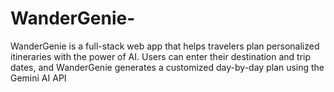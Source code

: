 # WanderGenie-
WanderGenie is a full-stack web app that helps travelers plan personalized itineraries with the power of AI. Users can enter their destination and trip dates, and WanderGenie generates a customized day-by-day plan using the Gemini AI API
